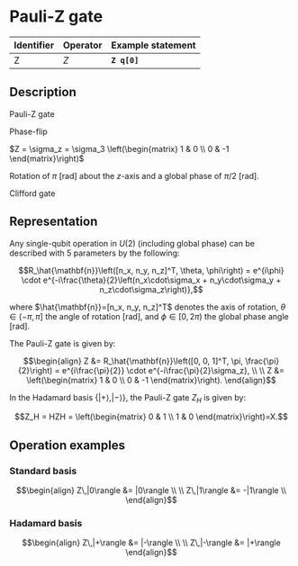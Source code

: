 # Pauli-Z gate

| Identifier | Operator | Example statement |
|------------|----------|-------------------|
| Z          | $Z$      | **`Z q[0]`**      |

## Description

Pauli-Z gate

Phase-flip

$Z = \sigma_z = \sigma_3 \left(\begin{matrix}
1 & 0 \\
0 & -1 
\end{matrix}\right)$

Rotation of $\pi$ [rad] about the _z_-axis and a global phase of $\pi/2$ [rad].

Clifford gate

## Representation

Any single-qubit operation in $U(2)$ (including global phase) can be described with 5 parameters by the following:

$$R_\hat{\mathbf{n}}\left([n_x, n_y, n_z]^T, \theta, \phi\right) = e^{i\phi} \cdot e^{-i\frac{\theta}{2}\left(n_x\cdot\sigma_x + n_y\cdot\sigma_y + n_z\cdot\sigma_z\right)},$$

where $\hat{\mathbf{n}}=[n_x, n_y, n_z]^T$ denotes the axis of rotation, $\theta\in(-\pi, \pi]$ the angle of rotation [rad], and $\phi\in[0,2\pi)$ the global phase angle [rad].

The Pauli-Z gate is given by:

$$\begin{align}
Z &= R_\hat{\mathbf{n}}\left([0, 0, 1]^T, \pi, \frac{\pi}{2}\right) = e^{i\frac{\pi}{2}} \cdot e^{-i\frac{\pi}{2}\sigma_z}, \\
\\
Z &= \left(\begin{matrix}
1 & 0 \\
0 & -1 
\end{matrix}\right).
\end{align}$$

In the Hadamard basis $\{|+\rangle, |-\rangle\}$, the Pauli-Z gate $Z_H$ is given by:

$$Z_H = HZH = \left(\begin{matrix}
0 & 1 \\
1 & 0 
\end{matrix}\right)=X.$$

## Operation examples

### Standard basis

$$\begin{align}
Z\,|0\rangle &= |0\rangle \\
\\
Z\,|1\rangle &= -|1\rangle \\
\end{align}$$

### Hadamard basis

$$\begin{align}
Z\,|+\rangle &= |-\rangle \\
\\
Z\,|-\rangle &= |+\rangle 
\end{align}$$
